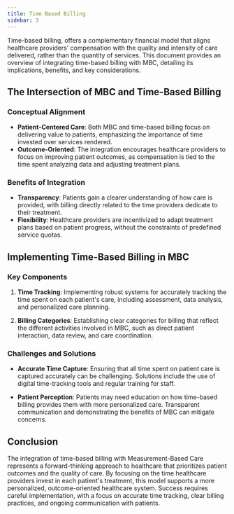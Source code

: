 ```yaml
---
title: Time Based Billing
sidebar: 3
---
```



Time-based billing, offers a complementary financial model that aligns healthcare providers’ compensation with the quality and intensity of care delivered, rather than the quantity of services. This document provides an overview of integrating time-based billing with MBC, detailing its implications, benefits, and key considerations.

## The Intersection of MBC and Time-Based Billing

### Conceptual Alignment

- **Patient-Centered Care**: Both MBC and time-based billing focus on delivering value to patients, emphasizing the importance of time invested over services rendered.
- **Outcome-Oriented**: The integration encourages healthcare providers to focus on improving patient outcomes, as compensation is tied to the time spent analyzing data and adjusting treatment plans.

### Benefits of Integration

- **Transparency**: Patients gain a clearer understanding of how care is provided, with billing directly related to the time providers dedicate to their treatment.
- **Flexibility**: Healthcare providers are incentivized to adapt treatment plans based on patient progress, without the constraints of predefined service quotas.

## Implementing Time-Based Billing in MBC

### Key Components

1. **Time Tracking**: Implementing robust systems for accurately tracking the time spent on each patient's care, including assessment, data analysis, and personalized care planning.
   
2. **Billing Categories**: Establishing clear categories for billing that reflect the different activities involved in MBC, such as direct patient interaction, data review, and care coordination.

### Challenges and Solutions

- **Accurate Time Capture**: Ensuring that all time spent on patient care is captured accurately can be challenging. Solutions include the use of digital time-tracking tools and regular training for staff.
   
- **Patient Perception**: Patients may need education on how time-based billing provides them with more personalized care. Transparent communication and demonstrating the benefits of MBC can mitigate concerns.

## Conclusion

The integration of time-based billing with Measurement-Based Care represents a forward-thinking approach to healthcare that prioritizes patient outcomes and the quality of care. By focusing on the time healthcare providers invest in each patient's treatment, this model supports a more personalized, outcome-oriented healthcare system. Success requires careful implementation, with a focus on accurate time tracking, clear billing practices, and ongoing communication with patients.